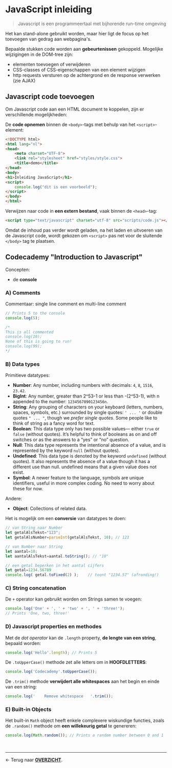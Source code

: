 # JavaScript inleiding

> Javascript is een programmeertaal met bijhorende run-time omgeving

Het kan stand-alone gebruikt worden, maar hier ligt de focus op het toevoegen van gedrag aan webpagina's.

Bepaalde stukken code worden aan **gebeurtenissen** gekoppeld. Mogelijke wijzigingen in de DOM-tree zijn:
* elementen toevoegen of verwijderen
* CSS-classes of CSS-eigenschappen van een element wijzigen
* http requests versturen op de achtergrond en de response verwerken (zie AJAX)


## Javascript code toevoegen

Om Javascript code aan een HTML document te koppelen, zijn er verschillende mogelijkheden:

De **code opnemen** binnen de `<body>`-tags met behulp van het `<script>`-element:

```html
<!DOCTYPE html>
<html lang="nl">
<head>
    <meta charset="UTF-8">
    <link rel="stylesheet" href="styles/style.css">
    <title>demo</title>
</head>
<body>
<h1>Inleiding JavaScript</h1>
<script>
    console.log("dit is een voorbeeld");
</script>
</body>
</html>
```

Verwijzen naar code in **een extern bestand**, vaak binnen de `<head>`-tag:

```html
<script type="text/javascript" charset="utf-8" src="scripts/code.js"></script>
```

Omdat de inhoud pas verder wordt geladen, na het laden en uitvoeren van de Javascript code, wordt gekozen om `<script>` pas net voor de sluitende `</body>` tag te plaatsen.

## Codecademy "Introduction to Javascript"

Concepten: 
* de **console**

### A) Comments

Commentaar: single line comment en multi-line comment

```js
// Prints 5 to the console
console.log(5);

/*
This is all commented 
console.log(10);
None of this is going to run!
console.log(99);
*/
```

### B) Data types

Primitieve datatypes:
- **Number**: Any number, including numbers with decimals: `4`, `8`, `1516`, `23.42`.
- **BigInt**: Any number, greater than 2^53-1 or less than -(2^53-1), with n appended to the number: `1234567890123456n`.
- **String**: Any grouping of characters on your keyboard (letters, numbers, spaces, symbols, etc.) surrounded by single quotes: `' ... '` or double quotes `" ... "`, though we *prefer single quotes*. Some people like to think of string as a fancy word for text.
- **Boolean**: This data type only has two possible values— either `true` or `false` (without quotes). It’s helpful to think of booleans as on and off switches or as the answers to a “yes” or “no” question.
- **Null**: This data type represents the intentional absence of a value, and is represented by the keyword `null` (without quotes).
- **Undefined**: This data type is denoted by the keyword `undefined` (without quotes). It also represents the absence of a value though it has a different use than null. undefined means that a given value does not exist.
- **Symbol**: A newer feature to the language, symbols are unique identifiers, useful in more complex coding. No need to worry about these for now.

Andere:
- **Object**: Collections of related data.

Het is mogelijk om een **conversie** van datatypes te doen:

```js
// van String naar Number
let getalAlsTekst="123";
let getalAlsNumber=parseInt(getalAlsTekst, 10); // 123

// van Number naar String
let aantal=10;
let aantalAlsTekst=aantal.toString(); // "10"

// een getal beperken in het aantal cijfers
let getal=1234.56789
console.log( getal.toFixed(2) );    // toont "1234.57" (afronding!)
```

### C) String concatenation

De `+` operator kan gebruikt worden om Strings samen te voegen:

```js
console.log('One' + ', ' + 'two' + ', ' + 'three!'); 
// Prints 'One, two, three!'
```

### D) Javascript properties en methodes

Met de *dot operator* kan de `.length` property, **de lengte van een string**, bepaald worden:

```js
console.log('Hello'.length); // Prints 5
```

De `.toUpperCase()` methode zet alle letters om in **HOOFDLETTERS**:

```js
console.log('Codecademy'.toUpperCase());
```
De `.trim()` methode **verwijdert alle whitespaces** aan het begin en einde van een string:
```js
console.log('    Remove whitespace   '.trim());
```

### E) Built-in Objects

Het built-in `Math` object heeft enkele complexere wiskundige functies, zoals de `.random()` methode om **een willekeurig getal** te genereren:

```js
console.log(Math.random()); // Prints a random number between 0 and 1
```

<br>

---

&larr; Terug naar [**OVERZICHT**](./README.md#overview).